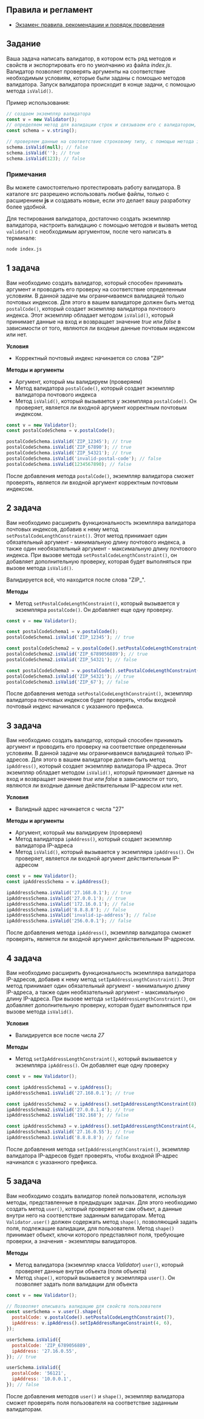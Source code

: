 ## Правила и регламент

- [Экзамен: правила, рекомендации и порядок проведения](https://hexly.notion.site/d9289c18871c44508bc7c7f05a51d94f)

## Задание

Ваша задача написать валидатор, в котором есть ряд методов и свойств и экспортировать его по умолчанию из файла *index.js*. Валидатор позволяет проверять аргументы на соответствие необходимым условиям, которые были заданы с помощью методов валидатора. Запуск валидатора происходит в конце задачи, с помощью метода `isValid()`.

Пример использования:

```javascript
// создаем экземпляр валидатора
const v = new Validator();
// определяем метод для валидации строк и связываем его с валидатором, обращаясь к нему через переменную.
const schema = v.string();

// проверяем данные на соответствие строковому типу, с помощью метода isValid()
schema.isValid(null); // false
schema.isValid(''); // true
schema.isValid(123); // false
```

### Примечания

Вы можете самостоятельно протестировать работу валидатора. В каталоге *src* разрешено использовать любые файлы, только с расширением **js** и создавать новые, если это делает вашу разработку более удобной.

Для тестирования валидатора, достаточно создать экземпляр валидатора, настроить валидацию с помощью методов и вызвать метод `validate()` с необходимым аргументом, после чего написать в терминале:

```bash
node index.js
```

## 1 задача

Вам необходимо создать валидатор, который способен принимать аргумент и проводить его проверку на соответствие определенным условиям. В данной задаче мы ограничиваемся валидацией только почтовых индексов. Для этого в вашем валидаторе должен быть метод `postalCode()`, который создает экземпляр валидатора почтового индекса. Этот экземпляр обладает методом `isValid()`, который принимает данные на вход и возвращает значение *true* или *false* в зависимости от того, являются ли входные данные почтовым индексом или нет.

**Условия**

- Корректный почтовый индекс начинается со слова "ZIP"

**Методы и аргументы**

- Аргумент, который мы валидируем (проверяем)
- Метод валидатора `postalCode()`, который создает экземпляр валидатора почтового индекса
- Метод `isValid()`, который вызывается у экземпляра `postalCode()`. Он проверяет, является ли входной аргумент корректным почтовым индексом.

```javascript
const v = new Validator();
const postalCodeSchema = v.postalCode();

postalCodeSchema.isValid('ZIP_12345'); // true
postalCodeSchema.isValid('ZIP_67890'); // true
postalCodeSchema.isValid('ZIP_54321'); // true
postalCodeSchema.isValid('invalid-postal-code'); // false
postalCodeSchema.isValid(1234567890); // false
```

После добавления метода `postalCode()`, экземпляр валидатора сможет проверять, является ли входной аргумент корректным почтовым индексом.

## 2 задача

Вам необходимо расширить функциональность экземпляра валидатора почтовых индексов, добавив к нему метод `setPostalCodeLengthConstraint()`. Этот метод принимает один обязательный аргумент - минимальную длину почтового индекса, а также один необязательный аргумент - максимальную длину почтового индекса. При вызове метода `setPostalCodeLengthConstraint()`, он добавляет дополнительную проверку, которая будет выполняться при вызове метода `isValid()`.

Валидируется всё, что находится после слова "ZIP_".

**Методы**

- Метод `setPostalCodeLengthConstraint()`, который вызывается у экземпляра `postalCode()`. Он добавляет еще одну проверку.

```javascript
const v = new Validator();

const postalCodeSchema1 = v.postalCode();
postalCodeSchema1.isValid('ZIP_12345'); // true

const postalCodeSchema2 = v.postalCode().setPostalCodeLengthConstraint(7);
postalCodeSchema2.isValid('ZIP_6789056889'); // true
postalCodeSchema2.isValid('ZIP_54321'); // false

const postalCodeSchema3 = v.postalCode().setPostalCodeLengthConstraint(4, 6);
postalCodeSchema3.isValid('ZIP_54321'); // true
postalCodeSchema3.isValid('ZIP_67'); // false
```

После добавления метода `setPostalCodeLengthConstraint()`, экземпляр валидатора почтовых индексов будет проверять, чтобы входной почтовый индекс начинался с указанного префикса.

## 3 задача

Вам необходимо создать валидатор, который способен принимать аргумент и проводить его проверку на соответствие определенным условиям. В данной задаче мы ограничиваемся валидацией только IP-адресов. Для этого в вашем валидаторе должен быть метод `ipAddress()`, который создает экземпляр валидатора IP-адреса. Этот экземпляр обладает методом `isValid()`, который принимает данные на вход и возвращает значение *true* или *false* в зависимости от того, являются ли входные данные действительным IP-адресом или нет.

**Условия**

- Валидный адрес начинается с числа "27"

**Методы и аргументы**

- Аргумент, который мы валидируем (проверяем)
- Метод валидатора `ipAddress()`, который создает экземпляр валидатора IP-адреса
- Метод `isValid()`, который вызывается у экземпляра `ipAddress()`. Он проверяет, является ли входной аргумент действительным IP-адресом

```javascript
const v = new Validator();
const ipAddressSchema = v.ipAddress();

ipAddressSchema.isValid('27.168.0.1'); // true
ipAddressSchema.isValid('27.0.0.1'); // true
ipAddressSchema.isValid('172.16.0.1'); // false
ipAddressSchema.isValid('8.8.8.8'); // false
ipAddressSchema.isValid('invalid-ip-address'); // false
ipAddressSchema.isValid('256.0.0.1'); // false
```

После добавления метода `ipAddress()`, экземпляр валидатора сможет проверять, является ли входной аргумент действительным IP-адресом.

## 4 задача

Вам необходимо расширить функциональность экземпляра валидатора IP-адресов, добавив к нему метод `setIpAddressLengthConstraint()`. Этот метод принимает один обязательный аргумент - минимальную длину IP-адреса, а также один необязательный аргумент - максимальную длину IP-адреса. При вызове метода `setIpAddressLengthConstraint()`, он добавляет дополнительную проверку, которая будет выполняться при вызове метода `isValid()`.

**Условия**

- Валидируется все после числа *27*


**Методы**

- Метод `setIpAddressLengthConstraint()`, который вызывается у экземпляра `ipAddress()`. Он добавляет еще одну проверку

```javascript
const v = new Validator();

const ipAddressSchema1 = v.ipAddress();
ipAddressSchema1.isValid('27.168.0.1'); // true

const ipAddressSchema2 = v.ipAddress().setIpAddressLengthConstraint(8);
ipAddressSchema2.isValid('27.0.0.1.4'); // true
ipAddressSchema2.isValid('192.168'); // false

const ipAddressSchema3 = v.ipAddress().setIpAddressLengthConstraint(4, 6);
ipAddressSchema3.isValid('27.16.0.55'); // true
ipAddressSchema3.isValid('8.8.8.8'); // false
```

После добавления метода `setIpAddressLengthConstraint()`, экземпляр валидатора IP-адресов будет проверять, чтобы входной IP-адрес начинался с указанного префикса.

## 5 задача

Вам необходимо создать валидатор полей пользователя, используя методы, представленные в предыдущих задачах. Для этого необходимо создать метод `user()`, который проверяет не сам объект, а данные внутри него на соответствие заданным валидаторам. Метод `Validator.user()` должен содержать метод `shape()`, позволяющий задать поля, подлежащие валидации, для пользователя. Метод `shape()` принимает объект, ключи которого представляют поля, требующие проверки, а значения - экземпляры валидаторов.

**Методы**

- Метод валидатора (экземпляр класса *Validator*) `user()`, который проверяет данные внутри объекта (поля объекта)
- Метод `shape()`, который вызывается у экземпляра `user()`. Он позволяет задать поля валидации для объекта

```javascript
const v = new Validator();

// Позволяет описывать валидацию для свойств пользователя
const userSchema = v.user().shape({
  postalCode: v.postalCode().setPostalCodeLengthConstraint(7),
  ipAddress: v.ipAddress().setIpAddressRangeConstraint(4, 6),
});

userSchema.isValid({
  postalCode: 'ZIP_6789056889',
  ipAddress: '27.16.0.55',
}); // true

userSchema.isValid({
  postalCode: '56121',
  ipAddress: '10.0.0.1',
}); // false
```

После добавления методов `user()` и `shape()`, экземпляр валидатора сможет проверять поля пользователя на соответствие заданным валидаторам.
